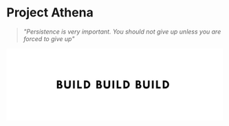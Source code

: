 # Project Athena

> *"Persistence is very important. You should not give up unless you are forced to give up"*

![futuristic theme](build.jpeg)
